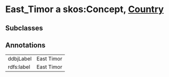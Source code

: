 # East_Timor a skos:Concept, [Country](/0.1/Country)

## Subclasses

## Annotations

|||
|-----|-----|
|ddbjLabel|East Timor|
|rdfs:label|East Timor|

